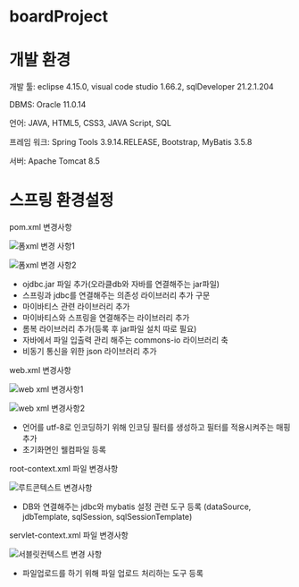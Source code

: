 # boardProject

# 개발 환경

개발 툴: eclipse 4.15.0, visual code studio 1.66.2, sqlDeveloper 21.2.1.204

DBMS: Oracle 11.0.14

언어: JAVA, HTML5, CSS3, JAVA Script, SQL

프레임 워크: Spring Tools 3.9.14.RELEASE, Bootstrap, MyBatis 3.5.8

서버: Apache Tomcat 8.5


# 스프링 환경설정
pom.xml 변경사항

![폼xml 변경 사항1](https://user-images.githubusercontent.com/98066327/163905302-6193a0ca-d046-4296-8d53-0924a7520e49.PNG)

![폼xml 변경 사항2](https://user-images.githubusercontent.com/98066327/163906261-3f814a93-ad98-40a0-890b-d82c0eb85580.PNG)

- ojdbc.jar 파일 추가(오라클db와 자바를 연결해주는 jar파일)
- 스프링과 jdbc를 연결해주는 의존성 라이브러리 추가 구문
- 마이바티스 관련 라이브러리 추가
- 마이바티스와 스프링을 연결해주는 라이브러리 추가
- 롬복 라이브러리 추가(등록 후 jar파일 설치 따로 필요)
- 자바에서 파일 입출력 관리 해주는 commons-io 라이브러리 축
- 비동기 통신을 위한 json 라이브러리 추가


web.xml 변경사항

![web xml 변경사항1](https://user-images.githubusercontent.com/98066327/163906491-ef1c4923-25e5-423f-b681-3bbfa3871945.PNG)

![web xml 변경사항2](https://user-images.githubusercontent.com/98066327/163906793-58703c79-479c-4fbe-b48e-7b0de4b5fb83.PNG)

- 언어를 utf-8로 인코딩하기 위해 인코딩 필터를 생성하고 필터를 적용시켜주는 매핑 추가
- 초기화면인 웰컴파일 등록


root-context.xml 파일 변경사항

![루트콘텍스트 변경사항](https://user-images.githubusercontent.com/98066327/163906883-3e95d8bb-a21c-4fab-b23c-382d1a93b38f.PNG)

- DB와 연결해주는 jdbc와 mybatis 설정 관련 도구 등록
   (dataSource, jdbTemplate, sqlSession, sqlSessionTemplate)


servlet-context.xml 파일 변경사항

![서블릿컨텍스트 변경 사항](https://user-images.githubusercontent.com/98066327/163907300-683f6e8a-bca2-4354-b69d-1b549d589fab.PNG)

- 파일업로드를 하기 위해 파일 업로드 처리하는 도구 등록
